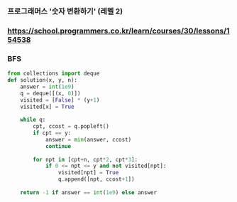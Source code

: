 ### 프로그래머스  '숫자 변환하기' (레벨 2)

### https://school.programmers.co.kr/learn/courses/30/lessons/154538

### BFS


```python
from collections import deque
def solution(x, y, n):
    answer = int(1e9)
    q = deque([(x, 0)])
    visited = [False] * (y+1)
    visited[x] = True
    
    while q:
        cpt, ccost = q.popleft()
        if cpt == y:
            answer = min(answer, ccost)
            continue
        
        for npt in [cpt+n, cpt*2, cpt*3]:
            if 0 <= npt <= y and not visited[npt]:
                visited[npt] = True
                q.append([npt, ccost+1])
            
    return -1 if answer == int(1e9) else answer
```    